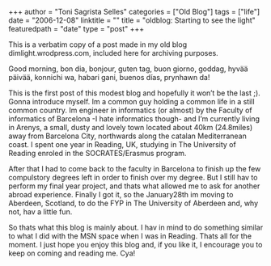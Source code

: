 +++
author = "Toni Sagrista Selles"
categories = ["Old Blog"]
tags = ["life"]
date = "2006-12-08"
linktitle = ""
title = "oldblog: Starting to see the light"
featuredpath = "date"
type = "post"
+++

<div class="post-notice">
This is a verbatim copy of a post made in my old blog dimlight.wrodpress.com, included here for archiving purposes.
</div>

Good morning, bon dia, bonjour, guten tag, buon giorno, goddag, hyvää päivää, konnichi wa, habari gani, buenos días, prynhawn da!

This is the first post of this modest blog and hopefully it won’t be the last ;). Gonna introduce myself. Im a common guy holding a common life in a still common country. Im engineer in informatics (or almost) by the Faculty of informatics of Barcelona -I hate informatics though- and I’m currently living in Arenys, a small, dusty and lovely town located about 40km (24.8miles) away from Barcelona City, northwards along the catalan Mediterranean coast. I spent one year in Reading, UK, studying in The University of Reading enroled in the SOCRATES/Erasmus program.

After that I had to come back to the faculty in Barcelona to finish up the few compulstory degrees left in order to finish over my degree. But I still hav to perform my final year project, and thats what allowed me to ask for another abroad experience. Finally I got it, so the January28th im moving to Aberdeen, Scotland, to do the FYP in The University of Aberdeen and, why not, hav a little fun.

So thats what this blog is mainly about. I hav in mind to do something similar to what I did with the MSN space when I was in Reading.
Thats all for the moment. I just hope you enjoy this blog and, if you like it, I encourage you to keep on coming and reading me.
Cya!
